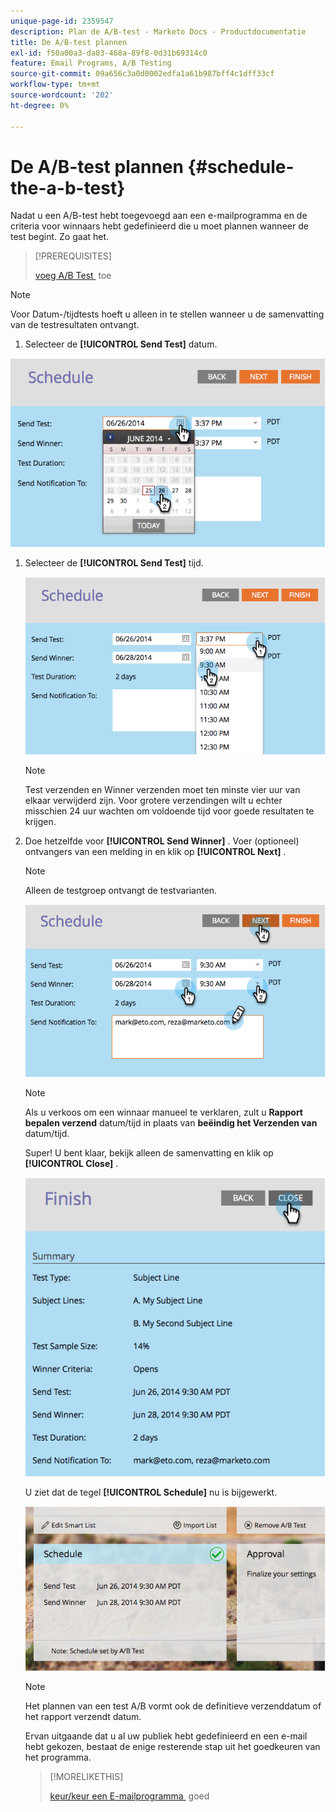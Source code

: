 ```yaml
---
unique-page-id: 2359547
description: Plan de A/B-test - Marketo Docs - Productdocumentatie
title: De A/B-test plannen
exl-id: f50a00a3-da03-468a-89f8-0d31b69314c0
feature: Email Programs, A/B Testing
source-git-commit: 09a656c3a0d0002edfa1a61b987bff4c1dff33cf
workflow-type: tm+mt
source-wordcount: '202'
ht-degree: 0%

---
```


# De A/B-test plannen {#schedule-the-a-b-test}

Nadat u een A/B-test hebt toegevoegd aan een e-mailprogramma en de criteria voor winnaars hebt gedefinieerd die u moet plannen wanneer de test begint. Zo gaat het.

>[!PREREQUISITES]
>
>[&#x200B; voeg A/B Test &#x200B;](/help/marketo/product-docs/email-marketing/email-programs/email-program-actions/email-test-a-b-test/add-an-a-b-test.md) toe

>[!NOTE]
>
>Voor Datum-/tijdtests hoeft u alleen in te stellen wanneer u de samenvatting van de testresultaten ontvangt.

1. Selecteer de **[!UICONTROL Send Test]** datum.

![](assets/image2014-9-12-15-3a59-3a54.png)

1. Selecteer de **[!UICONTROL Send Test]** tijd.

   ![](assets/image2014-9-12-16-3a0-3a2.png)

   >[!NOTE]
   >
   >Test verzenden en Winner verzenden moet ten minste vier uur van elkaar verwijderd zijn. Voor grotere verzendingen wilt u echter misschien 24 uur wachten om voldoende tijd voor goede resultaten te krijgen.

1. Doe hetzelfde voor **[!UICONTROL Send Winner]** . Voer (optioneel) ontvangers van een melding in en klik op **[!UICONTROL Next]** .

   >[!NOTE]
   >
   >Alleen de testgroep ontvangt de testvarianten.

   ![](assets/image2014-9-12-16-3a0-3a12.png)

   >[!NOTE]
   >
   >Als u verkoos om een winnaar manueel te verklaren, zult u **Rapport bepalen verzend** datum/tijd in plaats van **beëindig het Verzenden van** datum/tijd.

   Super! U bent klaar, bekijk alleen de samenvatting en klik op **[!UICONTROL Close]** .

   ![](assets/image2014-9-12-16-3a1-3a23.png)

   U ziet dat de tegel **[!UICONTROL Schedule]** nu is bijgewerkt.

   ![](assets/image2014-9-12-16-3a1-3a33.png)

   >[!NOTE]
   >
   >Het plannen van een test A/B vormt ook de definitieve verzenddatum of het rapport verzendt datum.

   Ervan uitgaande dat u al uw publiek hebt gedefinieerd en een e-mail hebt gekozen, bestaat de enige resterende stap uit het goedkeuren van het programma.

   >[!MORELIKETHIS]
   >
   >[&#x200B; keur/keur een E-mailprogramma &#x200B;](/help/marketo/product-docs/email-marketing/email-programs/email-program-actions/approve-unapprove-an-email-program.md) goed
